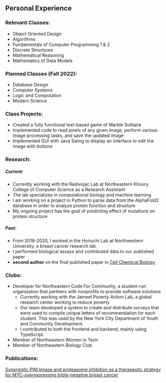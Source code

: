 ## Personal Experience

### Relevant Classes:
- Object Oriented Design
- Algorithms
- Fundamentals of Computer Programming 1 & 2
- Discrete Structures
- Mathematical Reasoning
- Mathematics of Data Models

### Planned Classes (Fall 2022):
- Database Design
- Computer Systems
- Logic and Computation
- Modern Science

### Class Projects:
- Created a fully functional text-based game of Marble Solitaire 
- Implemented code to read pixels of any given image, perform various image processing tasks, and save the updated image
- Implemented GUI with Java Swing to display an interface to edit the image with buttons

### Research:
##### Current:
- Currently working with the Radivojac Lab at Northeastern Khoury College of Computer Science as a Research Assistant 
- The lab specializes in computational biology and machine learning 
- I am working on a project in Python to parse data from the AlphaFold2 database in order to analyze protein function and structure 
- My ongoing project has the goal of predicting effect of mutations on protein structure  

##### Past:
- From 2018-2020, I worked in the Horiuchi Lab at Northwestern University, a breast cancer research lab.
- I performed biological assays and contributed data to our published paper 
- **second author** on the final published paper in [Cell Chemical Biology](https://www.cell.com/cell-chemical-biology/fulltext/S2451-9456(21)00400-1?_returnURL=https%3A%2F%2Flinkinghub.elsevier.com%2Fretrieve%2Fpii%2FS2451945621004001%3Fshowall%3Dtrue)


### Clubs:
- Developer for Northeastern Code For Community, a student-run organization that partners with nonprofits to provide software solutions 
  - Currently working with the Jameel Poverty Action Lab, a global research center working to reduce poverty
  - Our team developed a system to create and distribute surveys that were used to compile unique letters of   recommendation for each student. This was used by the New York City Department of Youth and Community Development.
  - I contributed to both the frontend and backend, mainly using TypeScript.
- Member of Northeastern Women in Tech
- Member of Northeastern Biology Club

### Publications:
[Synergistic PIM kinase and proteasome inhibition as a therapeutic strategy for MYC-overexpressing triple-negative breast cancer](https://www.cell.com/cell-chemical-biology/fulltext/S2451-9456(21)00400-1?_returnURL=https%3A%2F%2Flinkinghub.elsevier.com%2Fretrieve%2Fpii%2FS2451945621004001%3Fshowall%3Dtrue)
